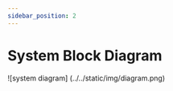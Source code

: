 ```yaml
---
sidebar_position: 2
---
```


# System Block Diagram

![system diagram] (../../static/img/diagram.png)
